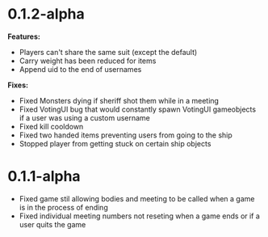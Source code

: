 
# 0.1.2-alpha

**Features:**

- Players can't share the same suit (except the default)
- Carry weight has been reduced for items
- Append uid to the end of usernames

**Fixes:**

- Fixed Monsters dying if sheriff shot them while in a meeting
- Fixed VotingUI bug that would constantly spawn VotingUI gameobjects if a user was using a custom username
- Fixed kill cooldown
- Fixed two handed items preventing users from going to the ship
- Stopped player from getting stuck on certain ship objects


# 0.1.1-alpha

- Fixed game stil allowing bodies and meeting to be called when a game is in the process of ending
- Fixed individual meeting numbers not reseting when a game ends or if a user quits the game